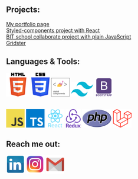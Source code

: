 <h2>Projects:</h2>
<a href="https://leogytis.github.io/">My portfolio page</a><br>
<a href="https://leogytis.github.io/e-study/">Styled-components project with React</a><br>
<a href="https://leogytis.github.io/braintech/">BIT school collaborate project with plain JavaScript</a><br>
<a href="https://leogytis.github.io/gridster/">Gridster</a><br>

<h2>Languages & Tools:</h2>
<a href="https://www.w3schools.com/html/" title="html"><img src="icons/html.png" width="64" height="64" /></a>
<a href="https://www.w3schools.com/css/" title="css"><img src="icons/css.png" width="50" height="64" /></a>
<a href="https://styled-components.com/" title="Laravel"><img src="icons/styled-components.png" width="50" height="50"/></a>
<a href="https://tailwindcss.com/" title="Laravel"><img src="icons/tailwind.png" width=60" height="40"/></a>
<a href="https://bootsrap.com/" title="Laravel"><img src="icons/bootsrap.png" width="50" height="50"/></a><br><br>

<a href="https://en.wikipedia.org/wiki/JavaScript" title="JavaScript"><img src="icons/javascript.png" width="50" height="50" /></a>
<a href="https://www.typescriptlang.org/" title="TypeScript"><img src="icons/typescript.png" width="50" height="50"/></a>
<a href="https://reactjs.org/" title="React"><img src="icons/react.png" width="50" height="50"/></a>
<a href="https://redux.js.org/" title="React"><img src="icons/redux.png" width="40" height="50"/></a>
<a href="https://www.php.net/" title="PHP"><img src="icons/php.png" width="80" height="50"/></a>
<a href="https://laravel.com/" title="Laravel"><img src="icons/laravel.png" width="50" height="50"/></a>

<h2>Reach me out:</h2>
<a href="https://www.linkedin.com/in/gytis-leonavicius-74839519a/" title="LinkedIn"><img src="icons/linkedin.png" width="50" height="50"/></a>
<a href="https://www.instagram.com/leogytis/" title="Instagram"><img src="icons/instagram.png" width="50" height="50"/></a>
<a href="mailto:leogytis@gmail.com" title="Instagram"><img src="icons/gmail.png" width="50" height="50"/></a>
